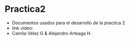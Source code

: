 # Practica2
- Documentos usados para el desarrollo de la practica 2
- link video:
- Camila Vélez G & Alejandro Arteaga H.
